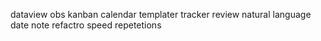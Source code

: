 dataview
obs kanban
calendar
templater
tracker
review
natural language date
note refactro
speed repetetions

